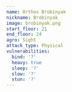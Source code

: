 ```yaml
---
name: Orthos Brobinyak
nickname: Brobinyak
image: brobinyak.png
start_floor: 21
end_floor: 24
agro: Sight
attack_type: Physical
vulnerabilities:
  bind: '?'
  heavy: true
  sleep: '?'
  slow: '?'
  stun: '?'
---
```

